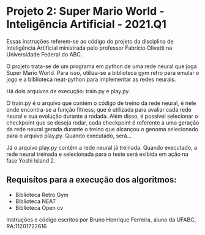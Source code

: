 # Projeto 2: Super Mario World - Inteligência Artificial - 2021.Q1

Essas instruções referem-se ao código do projeto da disciplina de Inteligência Artificial ministrada pelo professor Fabrício Olivetti na Universidade Federal do ABC.

O projeto trata-se de um programa em python de uma rede neural que joga Super Mario World.
Para isso, utiliza-se a biblioteca gym retro para emular o jogo e a biblioteca neat-python para implementar as redes neurais.

Há dois arquivos de execução: train.py e play.py.

O train.py é o arquivo que contém o código de treino da rede neural, é nele onde encontra-se a função fitness, que é utilizada para avaliar cada rede neural e sua evolução durante a rodada.
Além disso, é possível selecionar o checkpoint que se deseja rodar, cada checkpoint é referente a uma geração da rede neural gerada durante o treino que alcançou o genoma selecionado para o arquivo play.py.
Quando executado, será...

Já o arquivo play.py contém a rede neural já treinada. Quando executado, a rede neural treinada e selecionada para o teste será exibida em ação na fase Yoshi Island 2. 

## Requisítos para a execução dos algoritmos:

- Biblioteca Retro Gym
- Biblioteca NEAT
- Biblioteca Open cv


Instruções e código escritos por Bruno Henrique Ferreira, aluno da UFABC, RA:11201722616
